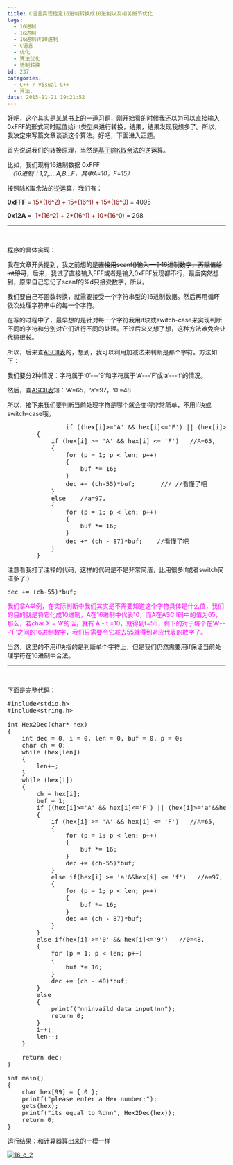 ```yaml
---
title: C语言实现给定16进制转换成10进制以及相关细节优化
tags:
  - 10进制
  - 16进制
  - 16进制转10进制
  - C语言
  - 优化
  - 算法优化
  - 进制转换
id: 237
categories:
  - C++ / Visual C++
  - 算法、
date: 2015-11-21 19:21:52
---
```


好吧，这个其实是某某书上的一道习题，刚开始看的时候我还以为可以直接输入0xFFF的形式同时赋值给int类型来进行转换，结果，结果发现我想多了。所以，我决定来写篇文章谈谈这个算法。好吧，下面进入正题。

首先说说我们的转换原理，当然是[基于除K取余法](https://www.google.com.hk/search?q=%E9%99%A4K%E5%8F%96%E4%BD%99%E6%B3%95&amp;oq=%E9%99%A4K%E5%8F%96%E4%BD%99%E6%B3%95&amp;gs_l=serp.3..35i39.1950.3477.0.3661.3.3.0.0.0.0.357.357.3-1.1.0....0...1c.1.64.serp..2.1.356.j45CD7vYAcw)的逆运算。

比如，我们现有16进制数据 0xFFF  _（16进制：1,2,....A,B...F，其中A=10，F=15）_

按照除K取余法的逆运算，我们有：

**0xFFF** = <span style="color: #800000;">15*(16^2) + 15*(16^1) + 15*(16^0)</span> = 4095

**0x12A** =  <span style="color: #800000;">1*(16^2) + 2*(16^1) + 10*(16^0)</span> = 298

* * *

&nbsp;

程序的具体实现：

我在文章开头提到，我之前想的是<del>直接用scanf()输入一个16进制数字，再赋值给int即可</del>，后来，我试了直接输入FFF或者是输入0xFFF发现都不行，最后突然想到，原来自己忘记了scanf的%d只接受数字，所以。

我们要自己写函数转换，就需要接受一个字符串型的16进制数据。然后再用循环依次处理字符串中的每一个字符。

在写的过程中了，最早想的是针对每一个字符我用if块或switch-case来实现判断不同的字符和分别对它们进行不同的处理。不过后来又想了想，这种方法难免会让代码很长。

所以，后来查[ASCII表](https://en.wikipedia.org/wiki/ASCII)的，想到，我可以利用加减法来判断是那个字符。方法如下：

我们要分2种情况：字符属于‘0’---‘9’和字符属于‘A’---‘F’或‘a’---‘f’的情况。

然后，查[ASCII表](https://en.wikipedia.org/wiki/ASCII)知：‘A’=65，‘a’=97，‘0’=48

所以，接下来我们要判断当前处理字符是哪个就会变得非常简单，不用if块或switch-case哦。
<pre class="lang:c decode:true">                if ((hex[i]&gt;='A' &amp;&amp; hex[i]&lt;='F') || (hex[i]&gt;='a'&amp;&amp;hex[i]&lt;='f'))
		{
			if (hex[i] &gt;= 'A' &amp;&amp; hex[i] &lt;= 'F')   //A=65,
			{
				for (p = 1; p &lt; len; p++)
				{
					buf *= 16;
				}
				dec += (ch-55)*buf;       /// //看懂了吧
			}
			else    //a=97,
			{
				for (p = 1; p &lt; len; p++)
				{
					buf *= 16;
				}
				dec += (ch - 87)*buf;    //看懂了吧
			}
		}</pre>
注意看我打了注释的代码，这样的代码是不是非常简洁，比用很多if或者switch简洁多了:)
<pre class="lang:c decode:true">dec += (ch-55)*buf;</pre>
<span style="color: #ff00ff;">我们拿A举例，在实际判断中我们其实是不需要知道这个字符具体是什么值，我们的目的就是将它化成10进制，A在16进制中代表10，而A在ASCII码中的值为65，那么，若char X = ‘A’的话，就有 A - t =10，就得到t=55，剩下的对于每个在'A'---'F'之间的16进制数字，我们只需要令它减去55就得到对应代表的数字了。</span>

当然，这里的不用if块指的是判断单个字符上，但是我们仍然需要用if保证当前处理字符在16进制中合法。

* * *

&nbsp;

下面是完整代码：
<pre class="lang:c decode:true ">#include&lt;stdio.h&gt;
#include&lt;string.h&gt;

int Hex2Dec(char* hex)
{
	int dec = 0, i = 0, len = 0, buf = 0, p = 0;
	char ch = 0;
	while (hex[len])
	{
		len++;
	}
	while (hex[i])
	{
		ch = hex[i];
		buf = 1;
		if ((hex[i]&gt;='A' &amp;&amp; hex[i]&lt;='F') || (hex[i]&gt;='a'&amp;&amp;hex[i]&lt;='f'))
		{
			if (hex[i] &gt;= 'A' &amp;&amp; hex[i] &lt;= 'F')   //A=65,
			{
				for (p = 1; p &lt; len; p++)
				{
					buf *= 16;
				}
				dec += (ch-55)*buf;
			}
			else if(hex[i] &gt;= 'a'&amp;&amp;hex[i] &lt;= 'f')   //a=97,
			{
				for (p = 1; p &lt; len; p++)
				{
					buf *= 16;
				}
				dec += (ch - 87)*buf;
			}
		}
		else if(hex[i] &gt;='0' &amp;&amp; hex[i]&lt;='9')   //0=48,
		{
			for (p = 1; p &lt; len; p++)
			{
				buf *= 16;
			}
			dec += (ch - 48)*buf;
		}
		else
		{
			printf("nninvaild data input!nn");
			return 0;
		}
		i++;
		len--;
	}

	return dec;
}

int main()
{
	char hex[99] = { 0 };
	printf("please enter a Hex number:");
	gets(hex);
	printf("its equal to %dnn", Hex2Dec(hex));
	return 0;
}
</pre>
运行结果：和计算器算出来的一模一样

[![16_c_2](http://139.129.6.122/wp-content/uploads/2015/11/16_c_2.jpg)](http://139.129.6.122/wp-content/uploads/2015/11/16_c_2.jpg)